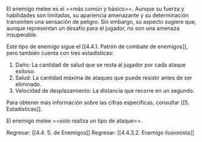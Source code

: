 
El enemigo melee es el ==más común y básico==. Aunque su fuerza y habilidades son limitadas, su apariencia amenazante y su determinación transmiten una sensación de peligro. Sin embargo, su aspecto sugiere que, aunque representan un desafío para el jugador, no son una amenaza insuperable.

Este tipo de enemigo sigue el [[4.4.1. Patrón de combate de enemigos]], pero también cuenta con tres estadísticas:

1. Daño: La cantidad de salud que se resta al jugador por cada ataque exitoso.
2. Salud: La cantidad máxima de ataques que puede resistir antes de ser eliminado.
3. Velocidad de desplazamiento: La distancia que recorre en un segundo.

Para obtener más información sobre las cifras específicas, consultar [[5. Estadísticas]].

El enemigo melee ==solo realiza un tipo de ataque==.

Regresar: [[4.4. S. de Enemigos]]
Regresar: [[4.4.3.2. Enemigo ilusionista]]